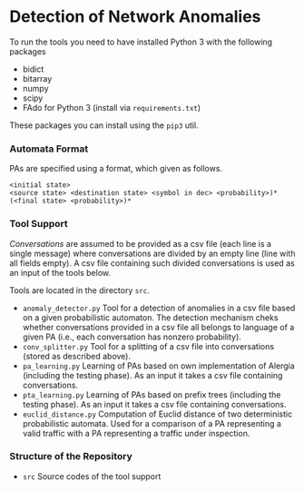 # Detection of Network Anomalies

To run the tools you need to have installed Python 3 with the following packages
- bidict
- bitarray
- numpy
- scipy
- FAdo for Python 3 (install via `requirements.txt`)

These packages you can install using the `pip3` util.

### Automata Format

PAs are specified using a format, which given as follows.
```
<initial state>
<source state> <destination state> <symbol in dec> <probability>)*
(<final state> <probability>)*
```

### Tool Support

*Conversations* are assumed to be provided as a csv file (each line is a single message) where conversations are divided by an empty line (line with all fields empty). A csv file containing such divided conversations is used as an input of the tools below.

Tools are located in the directory `src`.
- `anomaly_detector.py` Tool for a detection of anomalies in a csv file based on a given probabilistic automaton. The detection mechanism cheks whether conversations provided in a csv file all belongs to language of a given PA (i.e., each conversation has nonzero probability).
- `conv_splitter.py` Tool for a splitting of a csv file into conversations (stored as described above).
- `pa_learning.py` Learning of PAs based on own implementation of Alergia (including the testing phase). As an input it takes a csv file containing conversations.
- `pta_learning.py` Learning of PAs based on prefix trees (including the testing phase). As an input it takes a csv file containing conversations.
- `euclid_distance.py` Computation of Euclid distance of two deterministic probabilistic automata. Used for a comparison of a PA representing a valid traffic with a PA representing a traffic under inspection.

### Structure of the Repository

- `src` Source codes of the tool support
